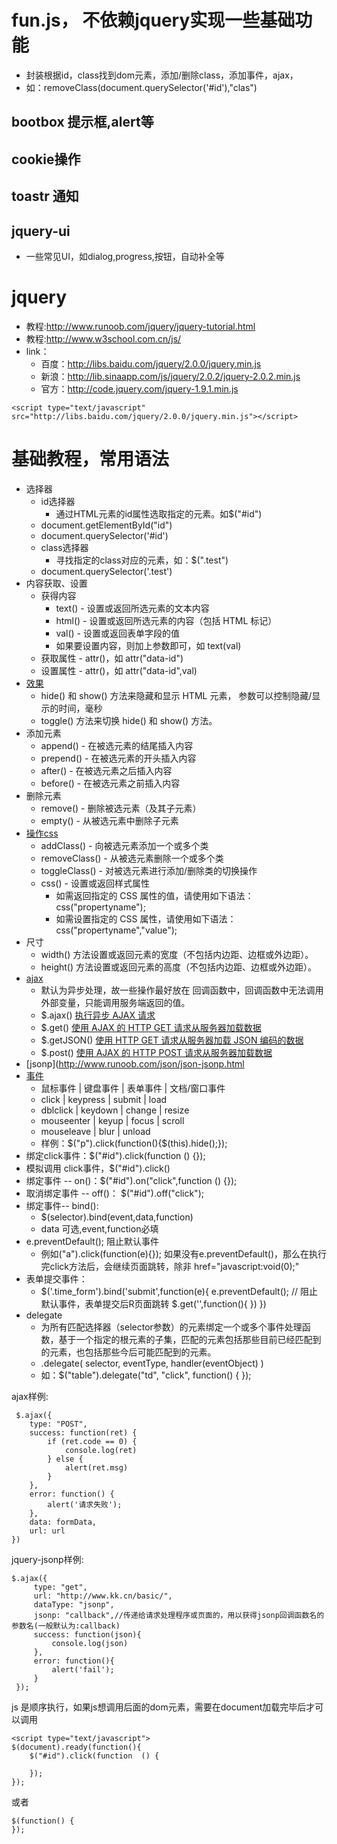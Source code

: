 # fun.js， 不依赖jquery实现一些基础功能
* 封装根据id，class找到dom元素，添加/删除class，添加事件，ajax，
* 如：removeClass(document.querySelector('#id'),"clas")

## bootbox  提示框,alert等
## cookie操作
## toastr 通知
## jquery-ui
* 一些常见UI，如dialog,progress,按钮，自动补全等

# jquery
* 教程:http://www.runoob.com/jquery/jquery-tutorial.html
* 教程:http://www.w3school.com.cn/js/
* link：
    * 百度：http://libs.baidu.com/jquery/2.0.0/jquery.min.js
    * 新浪：http://lib.sinaapp.com/js/jquery/2.0.2/jquery-2.0.2.min.js
    * 官方：http://code.jquery.com/jquery-1.9.1.min.js

```
<script type="text/javascript" src="http://libs.baidu.com/jquery/2.0.0/jquery.min.js"></script>
```

# 基础教程，常用语法
* 选择器
    * id选择器
        * 通过HTML元素的id属性选取指定的元素。如$("#id")
	* document.getElementById("id")
	* document.querySelector('#id')
    * class选择器
        * 寻找指定的class对应的元素，如：$(".test")
	* document.querySelector('.test')
* 内容获取、设置
    * 获得内容
        * text() - 设置或返回所选元素的文本内容
        * html() - 设置或返回所选元素的内容（包括 HTML 标记）
        * val() - 设置或返回表单字段的值
        * 如果要设置内容，则加上参数即可，如 text(val)
    * 获取属性  -  attr()，如 attr("data-id")
    * 设置属性  -  attr()，如 attr("data-id",val)
* [效果](http://www.runoob.com/jquery/jquery-ref-effects.html)
    * hide() 和 show() 方法来隐藏和显示 HTML 元素， 参数可以控制隐藏/显示的时间，毫秒
    * toggle() 方法来切换 hide() 和 show() 方法。
* 添加元素
    * append() - 在被选元素的结尾插入内容
    * prepend() - 在被选元素的开头插入内容
    * after() - 在被选元素之后插入内容
    * before() - 在被选元素之前插入内容
* 删除元素
    * remove() - 删除被选元素（及其子元素）
    * empty() - 从被选元素中删除子元素
* [操作css](http://www.runoob.com/jquery/jquery-ref-html.html)
    * addClass() - 向被选元素添加一个或多个类
    * removeClass() - 从被选元素删除一个或多个类
    * toggleClass() - 对被选元素进行添加/删除类的切换操作
    * css() - 设置或返回样式属性
        * 如需返回指定的 CSS 属性的值，请使用如下语法：css("propertyname");
        * 如需设置指定的 CSS 属性，请使用如下语法： css("propertyname","value");
* 尺寸
    * width() 方法设置或返回元素的宽度（不包括内边距、边框或外边距）。
    * height() 方法设置或返回元素的高度（不包括内边距、边框或外边距）。
* [ajax](http://www.runoob.com/jquery/jquery-ref-ajax.html)
    * 默认为异步处理，故一些操作最好放在 回调函数中，回调函数中无法调用外部变量，只能调用服务端返回的值。
    * $.ajax()	[执行异步 AJAX 请求](http://www.runoob.com/jquery/ajax-ajax.html)
    * $.get()	[使用 AJAX 的 HTTP GET 请求从服务器加载数据](http://www.runoob.com/jquery/ajax-get.html)
    * $.getJSON()	[使用 HTTP GET 请求从服务器加载 JSON 编码的数据](http://www.runoob.com/jquery/ajax-getjson.html)
    * $.post()	[使用 AJAX 的 HTTP POST 请求从服务器加载数据](http://www.runoob.com/jquery/ajax-post.html)
* [jsonp](http://www.runoob.com/json/json-jsonp.html
* [事件](http://www.runoob.com/jquery/jquery-ref-events.html)
    * 鼠标事件	  |  键盘事件	  | 表单事件	| 文档/窗口事件
    * click	      |  keypress | submit	| load
    * dblclick	  |  keydown  |	change	| resize
    * mouseenter  |	keyup	  | focus	| scroll
    * mouseleave  |	blur	  | unload
    * 样例：$("p").click(function(){$(this).hide();});
* 绑定click事件：$("#id").click(function () {});
* 模拟调用 click事件，$("#id").click()
* 绑定事件 -- on()：$("#id").on("click",function () {});
* 取消绑定事件 -- off()： $("#id").off("click");
* 绑定事件-- bind():
    * $(selector).bind(event,data,function)
    * data 可选,event,function必填
* e.preventDefault(); 阻止默认事件
    * 例如("a").click(function(e){});  如果没有e.preventDefault()，那么在执行完click方法后，会继续页面跳转，除非 href="javascript:void(0);"
* 表单提交事件：
    * $('.time_form').bind('submit',function(e){
             e.preventDefault(); // 阻止默认事件，表单提交后R页面跳转
             $.get('',function(){  })
        })
* delegate
    * 为所有匹配选择器（selector参数）的元素绑定一个或多个事件处理函数，基于一个指定的根元素的子集，匹配的元素包括那些目前已经匹配到的元素，也包括那些今后可能匹配到的元素。
    * .delegate( selector, eventType, handler(eventObject) )
    * 如：$("table").delegate("td", "click", function() { });

ajax样例:
```
 $.ajax({
    type: "POST",
    success: function(ret) {
        if (ret.code == 0) {
            console.log(ret)
        } else {
            alert(ret.msg)
        }
    },
    error: function() {
        alert('请求失败');
    },
    data: formData,
    url: url
})
```
jquery-jsonp样例:
```
$.ajax({
     type: "get",
     url: "http://www.kk.cn/basic/",
     dataType: "jsonp",
     jsonp: "callback",//传递给请求处理程序或页面的，用以获得jsonp回调函数名的参数名(一般默认为:callback)
     success: function(json){
         console.log(json)
     },
     error: function(){
         alert('fail');
     }
 });
```
js 是顺序执行，如果js想调用后面的dom元素，需要在document加载完毕后才可以调用
```
<script type="text/javascript">
$(document).ready(function(){
	$("#id").click(function  () {

	});
});
```
或者
```
$(function() {
});
```